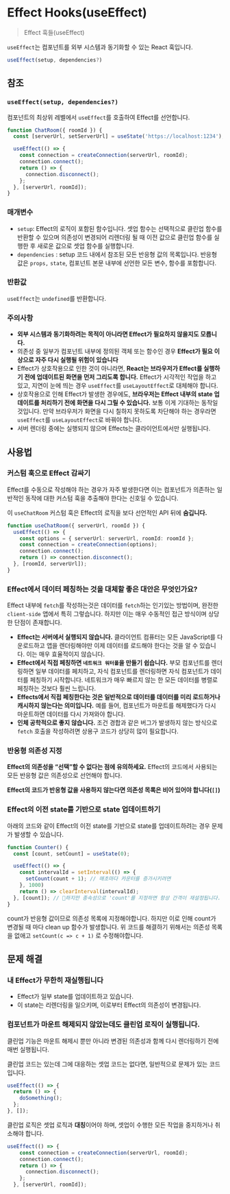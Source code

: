 # Effect Hooks(useEffect)

> Effect 훅들(useEffect)

`useEffect`는 컴포넌트를 외부 시스템과 동기화할 수 있는 React 훅입니다.

```typescript
useEffect(setup, dependencies?)
```

## 참조

### ****`useEffect(setup, dependencies?)`****

컴포넌트의 최상위 레벨에서 `useEffect`를 호출하여 Effect를 선언합니다.

```typescript
function ChatRoom({ roomId }) {
  const [serverUrl, setServerUrl] = useState('https://localhost:1234');

  useEffect(() => {
    const connection = createConnection(serverUrl, roomId);
    connection.connect();
    return () => {
      connection.disconnect();
    };
  }, [serverUrl, roomId]);
}
```

### 매개변수

- `setup`: Effect의 로직이 포함된 함수입니다. 셋업 함수는 선택적으로 클린업 함수를 반환할 수 있으며 의존성이 변경되어 리렌더링 될 때 이전 값으로 클린업 함수를 실행한 후 새로운 값으로 셋업 함수를 실행합니다.
- `dependencies` : setup 코드 내에서 참조된 모든 반응형 값의 목록입니다. 반응형 값은 `props,` `state`, 컴포넌트 본문 내부에 선언한 모든 변수, 함수를 포함합니다.

### 반환값

`useEffect`는 `undefined`를 반환합니다.

### 주의사항

- **외부 시스템과 동기화하려는 목적이 아니라면 Effect가 필요하지 않을지도 모릅니다.**
- 의존성 중 일부가 컴포넌트 내부에 정의된 객체 또는 함수인 경우 **Effect가 필요 이상으로 자주 다시 실행될 위험이 있습니다**
- Effect가 상호작용으로 인한 것이 아니라면, **React는 브라우저가 Effect를 실행하기 전에 업데이트된 화면을 먼저 그리도록 합니다.** Effect가 시각적인 작업을 하고 있고, 지연이 눈에 띄는 경우 `useEffect`를 `useLayoutEffect`로 대체해야 합니다.
- 상호작용으로 인해 Effect가 발생한 경우에도, **브라우저는 Effect 내부의 state 업데이트를 처리하기 전에 화면을 다시 그릴 수 있습니다.** 보통 이게 기대하는 동작일 것입니다. 만약 브라우저가 화면을 다시 칠하지 못하도록 차단해야 하는 경우라면 `useEffect`를 `useLayoutEffect`로 바꿔야 합니다.
- 서버 렌더링 중에는 실행되지 않으며 Effects는 클라이언트에서만 실행됩니다.

## 사용법

### ****커스텀 훅으로 Effect 감싸기****

Effect를 수동으로 작성해야 하는 경우가 자주 발생한다면 이는 컴포넌트가 의존하는 일반적인 동작에 대한 커스텀 훅을 추출해야 한다는 신호일 수 있습니다.

이 `useChatRoom` 커스텀 훅은 Effect의 로직을 보다 선언적인 API 뒤에 **숨깁니다.**

```typescript
function useChatRoom({ serverUrl, roomId }) {
  useEffect(() => {
    const options = { serverUrl: serverUrl, roomId: roomId };
    const connection = createConnection(options);
    connection.connect();
    return () => connection.disconnect();
  }, [roomId, serverUrl]);
}
```

### **Effect에서 데이터 페칭하는 것을 대체할 좋은 대안은 무엇인가요?**

Effect 내부에 `fetch`를 작성하는것은 데이터를 `fetch`하는 인기있는 방법이며, 완전한 `client-side` 앱에서 특히 그렇습니다. 하지만 이는 매우 수동적인 접근 방식이며 상당한 단점이 존재합니다.

- **Effect는 서버에서 실행되지 않습니다.** 클라이언트 컴퓨터는 모든 JavaScript를 다운로드하고 앱을 렌더링해야만 이제 데이터를 로드해야 한다는 것을 알 수 있습니다. 이는 매우 효율적이지 않습니다.
- **Effect에서 직접 페칭하면 `네트워크 워터폴`을 만들기 쉽습니다.** 부모 컴포넌트를 렌더링하면 일부 데이터를 페치하고, 자식 컴포넌트를 렌더링하면 자식 컴포넌트가 데이터를 페칭하기 시작합니다. 네트워크가 매우 빠르지 않는 한 모든 데이터를 병렬로 페칭하는 것보다 훨씬 느립니다.
- **Effects에서 직접 페칭한다는 것은 일반적으로 데이터를 데이터를 미리 로드하거나 캐시하지 않는다는 의미입니다.** 예를 들어, 컴포넌트가 마운트를 해제했다가 다시 마운트하면 데이터를 다시 가져와야 합니다.
- **인체 공학적으로 좋지 않습니다.** 조건 경합과 같은 버그가 발생하지 않는 방식으로 `fetch` 호출을 작성하려면 상용구 코드가 상당히 많이 필요합니다.

### ****반응형 의존성 지정****

**Effect의 의존성을 “선택”할 수 없다는 점에 유의하세요.** Effect의 코드에서 사용되는 모든 반응형 값은 의존성으로 선언해야 합니다.

**Effect의 코드가 반응형 값을 사용하지 않는다면 의존성 목록은 비어 있어야 합니다(`[]`)**

### ****Effect의 이전 state를 기반으로 state 업데이트하기****

아래의 코드와 같이 Effect의 이전 state를 기반으로 state를 업데이트하려는 경우 문제가 발생할 수 있습니다.

```typescript
function Counter() {
  const [count, setCount] = useState(0);

  useEffect(() => {
    const intervalId = setInterval(() => {
      setCount(count + 1); // 매초마다 카운터를 증가시키려면
    }, 1000)
    return () => clearInterval(intervalId);
  }, [count]); // 🚩하지만 종속성으로 'count'를 지정하면 항상 간격이 재설정됩니다.
}
```

count가 반응형 값이므로 의존성 목록에 지정해야합니다. 하지만 이로 인해 count가 변경될 때 마다 clean up 함수가 발생합니다. 위 코드를 해결하기 위해서는 의존성 목록을 없애고 `setCount(c => c + 1)` 로 수정해야합니다.

## 문제 해결

### ****내 Effect가 무한히 재실행됩니다****

- Effect가 일부 state를 업데이트하고 있습니다.
- 이 state는 리렌더링을 일으키며, 이로부터 Effect의 의존성이 변경됩니다.

### ****컴포넌트가 마운트 해제되지 않았는데도 클린업 로직이 실행됩니다.****

클린업 기능은 마운트 해제시 뿐만 아니라 변경된 의존성과 함께 다시 렌더링하기 전에 매번 실행됩니다.

클린업 코드는 있는데 그에 대응하는 셋업 코드는 없다면, 일반적으로 문제가 있는 코드입니다.

```typescript
useEffect(() => {
  return () => {
    doSomething();
  };
}, []);
```

클린업 로직은 셋업 로직과 **대칭**이어야 하며, 셋업이 수행한 모든 작업을 중지하거나 취소해야 합니다.

```typescript
useEffect(() => {
    const connection = createConnection(serverUrl, roomId);
    connection.connect();
    return () => {
      connection.disconnect();
    };
  }, [serverUrl, roomId]);
```